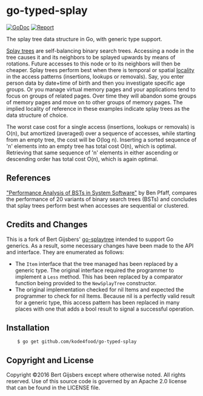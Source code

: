 # go-typed-splay

[![GoDoc](https://godoc.org/github.com/kode4food/go-typed-splay?status.svg)](https://godoc.org/github.com/kode4food/go-typed-splay)
[![Report](https://goreportcard.com/badge/github.com/kode4food/go-typed-splay)](https://goreportcard.com/report/github.com/kode4food/go-typed-splay)

The splay tree data structure in Go, with generic type support. 

[Splay trees](https://en.wikipedia.org/wiki/Splay_tree)
are self-balancing binary search trees.
Accessing a node in the tree causes it and its neighbors
to be splayed upwards by means of rotations.
Future accesses to this node or to its neighbors will then be cheaper.
Splay trees perform best when there is temporal or spatial
[locality](https://en.wikipedia.org/wiki/Locality_of_reference)
in the access patterns (insertions, lookups or removals).
Say, you enter person data by date+time of birth and then
you investigate specific age groups.  Or you manage virtual
memory pages and your applications tend to focus on groups
of related pages. Over time they will abandon some groups
of memory pages and move on to other groups of memory
pages. The implied locality of reference in these examples
indicate splay trees as the data structure of choice.

The worst case cost for a single access (insertions,
lookups or removals) is O(n), but amortized (averaged) over
a sequence of accesses, while starting from an empty tree,
the cost will be O(log n).  Inserting a sorted sequence
of 'n' elements into an empty tree has total cost O(n),
which is optimal.  Retrieving that same sequence of 'n'
elements in either ascending or descending order has total
cost O(n), which is again optimal.

## References

["Performance Analysis of BSTs in System Software"](http://benpfaff.org/papers/libavl.pdf)
by Ben Pfaff, compares the performance of 20 variants
of binary search trees (BSTs) and concludes that splay trees
perform best when accesses are sequential or clustered.

## Credits and Changes

This is a fork of Bert Gijsbers' [go-splaytree](https://github.com/gijsbers/go-splaytree) intended to support Go generics. As a result, some necessary changes have been made to the API and interface. They are enumerated as follows:

* The `Item` interface that the tree managed has been replaced by a generic type. The original interface required the programmer to implement a `Less` method. This has been replaced by a comparator function being provided to the `NewSplayTree` constructor. 
* The original implementation checked for nil Items and expected the programmer to check for nil Items. Because nil is a perfectly valid result for a generic type, this access pattern has been replaced in many places with one that adds a bool result to signal a successful operation. 

## Installation

        $ go get github.com/kode4food/go-typed-splay

## Copyright and License

Copyright ©2016 Bert Gijsbers except where otherwise noted. All rights reserved.
Use of this source code is governed by an Apache 2.0 license
that can be found in the LICENSE file.

